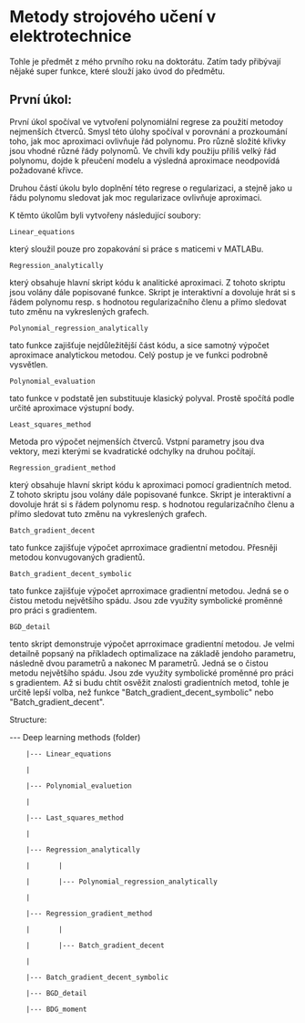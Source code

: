 # Metody strojového učení v elektrotechnice

Tohle je předmět z mého prvního roku na doktorátu. Zatím tady přibývají nějaké super funkce, které slouží jako úvod do předmětu. 

## První úkol:
První úkol spočíval ve vytvoření polynomiální regrese za použití metodoy nejmenších čtverců. Smysl této úlohy spočíval v porovnání a prozkoumání toho, jak moc aproximaci ovlivňuje řád polynomu. Pro různě složité křivky jsou vhodné různé řády polynomů. Ve chvíli kdy použiju příliš velký řád polynomu, dojde k přeučení modelu a výsledná aproximace neodpovídá požadované křivce. 

Druhou částí úkolu bylo doplnění této regrese o regularizaci, a stejně jako u řádu polynomu sledovat jak moc regularizace ovlivňuje aproximaci.

K těmto úkolům byli vytvořeny následující soubory:

```
Linear_equations
```

který sloužil pouze pro zopakování si práce s maticemi v MATLABu. 

```
Regression_analytically
```

který obsahuje hlavní skript kódu k analitické aproximaci. Z tohoto skriptu jsou volány dále popisované funkce. Skript je interaktivní a dovoluje hrát si s řádem polynomu resp. s hodnotou regularizačního členu a přímo sledovat tuto změnu na vykreslených grafech.


```
Polynomial_regression_analytically
```

tato funkce zajišťuje nejdůležitější část kódu, a sice samotný výpočet aproximace analytickou metodou. Celý postup je ve funkci podrobně vysvětlen. 

```
Polynomial_evaluation
```

tato funkce v podstatě jen substituuje klasický polyval. Prostě spočítá podle určité aproximace výstupní body. 

```
Least_squares_method
```

Metoda pro výpočet nejmenších čtverců. Vstpní parametry jsou dva vektory, mezi kterými se kvadratické odchylky na druhou počítají. 

```
Regression_gradient_method
```

který obsahuje hlavní skript kódu k aproximaci pomocí gradientních metod. Z tohoto skriptu jsou volány dále popisované funkce. Skript je interaktivní a dovoluje hrát si s řádem polynomu resp. s hodnotou regularizačního členu a přímo sledovat tuto změnu na vykreslených grafech.

```
Batch_gradient_decent
```

tato funkce zajišťuje výpočet aprroximace gradientní metodou. Přesněji metodou konvugovaných gradientů.

```
Batch_gradient_decent_symbolic
```

tato funkce zajišťuje výpočet aprroximace gradientní metodou. Jedná se o čistou metodu největšího spádu. Jsou zde využity symbolické proměnné pro práci s gradientem.

```
BGD_detail
```

tento skript demonstruje výpočet aprroximace gradientní metodou. Je velmi detailně popsaný na příkladech optimalizace na základě jendoho parametru, následně dvou parametrů a nakonec M parametrů. Jedná se o čistou metodu největšího spádu. Jsou zde využity symbolické proměnné pro práci s gradientem. Až si budu chtít osvěžit znalosti gradientních metod, tohle je určitě lepší volba, než funkce "Batch_gradient_decent_symbolic" nebo "Batch_gradient_decent".



Structure:

--- Deep learning methods (folder)

        |--- Linear_equations

        |

        |--- Polynomial_evaluetion

        |

        |--- Last_squares_method

        |

        |--- Regression_analytically

        |       |

        |       |--- Polynomial_regression_analytically

        |

        |--- Regression_gradient_method

        |       |

        |       |--- Batch_gradient_decent 

        |

        |--- Batch_gradient_decent_symbolic

        |--- BGD_detail

        |--- BDG_moment
        
        
        


